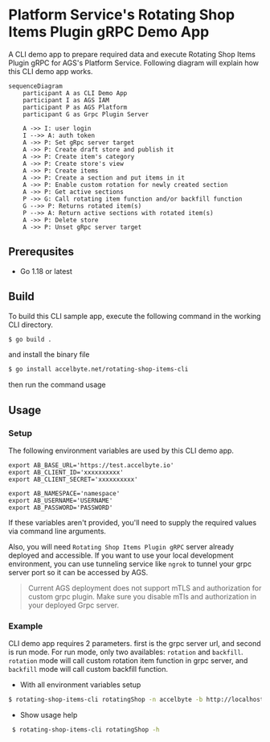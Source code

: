 # Platform Service's Rotating Shop Items Plugin gRPC Demo App

A CLI demo app to prepare required data and execute Rotating Shop Items Plugin gRPC for AGS's Platform Service.
Following diagram will explain how this CLI demo app works.
```mermaid
sequenceDiagram
    participant A as CLI Demo App
    participant I as AGS IAM
    participant P as AGS Platform
    participant G as Grpc Plugin Server
    
    A ->> I: user login
    I -->> A: auth token
    A ->> P: Set gRpc server target
    A ->> P: Create draft store and publish it
    A ->> P: Create item's category
    A ->> P: Create store's view
    A ->> P: Create items
    A ->> P: Create a section and put items in it
    A ->> P: Enable custom rotation for newly created section
    A ->> P: Get active sections
    P ->> G: Call rotating item function and/or backfill function
    G -->> P: Returns rotated item(s)
    P -->> A: Return active sections with rotated item(s)
    A ->> P: Delete store
    A ->> P: Unset gRpc server target
```

## Prerequsites

* Go 1.18 or latest

## Build

To build this CLI sample app, execute the following command in the working CLI directory.

```bash
$ go build .
```
and install the binary file
```bash
$ go install accelbyte.net/rotating-shop-items-cli
```
then run the command usage

## Usage

### Setup

The following environment variables are used by this CLI demo app.
```
export AB_BASE_URL='https://test.accelbyte.io'
export AB_CLIENT_ID='xxxxxxxxxx'
export AB_CLIENT_SECRET='xxxxxxxxxx'

export AB_NAMESPACE='namespace'
export AB_USERNAME='USERNAME'
export AB_PASSWORD='PASSWORD'
```
If these variables aren't provided, you'll need to supply the required values via command line arguments.

Also, you will need `Rotating Shop Items Plugin gRPC` server already deployed and accessible. If you want to use your local development environment, you can use tunneling service like `ngrok` to tunnel your grpc server port so it can be accessed by AGS.
> Current AGS deployment does not support mTLS and authorization for custom grpc plugin. Make sure you disable mTls and authorization in your deployed Grpc server.

### Example
CLI demo app requires 2 parameters. first is the grpc server url, and second is run mode. For run mode, only two availables: `rotation` and `backfill`. `rotation` mode will call custom rotation item function in grpc server, and `backfill` mode will call custom backfill function.

- With all environment variables setup
```bash
$ rotating-shop-items-cli rotatingShop -n accelbyte -b http://localhost:8081 -i clientId -s clientSecret -u username123 -p password123 -a /customitemtestexample -g localhost:6565 -m backfill
```
- Show usage help
```bash
 $ rotating-shop-items-cli rotatingShop -h
```